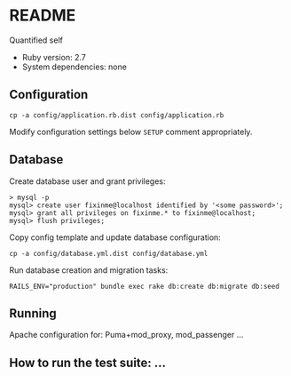 # README

Quantified self

* Ruby version: 2.7
* System dependencies: none


## Configuration

    cp -a config/application.rb.dist config/application.rb

Modify configuration settings below `SETUP` comment appropriately.


## Database

Create database user and grant privileges:

    > mysql -p
    mysql> create user fixinme@localhost identified by '<some password>';
    mysql> grant all privileges on fixinme.* to fixinme@localhost;
    mysql> flush privileges;

Copy config template and update database configuration:

    cp -a config/database.yml.dist config/database.yml

Run database creation and migration tasks:

    RAILS_ENV="production" bundle exec rake db:create db:migrate db:seed


## Running

Apache configuration for: Puma+mod_proxy, mod_passenger ...


## How to run the test suite: ...
